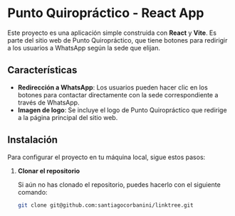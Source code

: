 # Punto Quiropráctico - React App

Este proyecto es una aplicación simple construida con **React** y **Vite**. Es parte del sitio web de Punto Quiropráctico, que tiene botones para redirigir a los usuarios a WhatsApp según la sede que elijan.

## Características

- **Redirección a WhatsApp**: Los usuarios pueden hacer clic en los botones para contactar directamente con la sede correspondiente a través de WhatsApp.
- **Imagen de logo**: Se incluye el logo de Punto Quiropráctico que redirige a la página principal del sitio web.

## Instalación

Para configurar el proyecto en tu máquina local, sigue estos pasos:

1. **Clonar el repositorio**

   Si aún no has clonado el repositorio, puedes hacerlo con el siguiente comando:
   ```bash
   git clone git@github.com:santiagocorbanini/linktree.git
